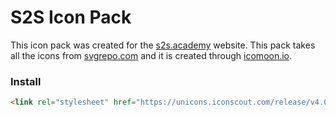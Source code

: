 # S2S Icon Pack

This icon pack was created for the [s2s.academy](https://s2s.academy) website. This pack takes all the icons from [svgrepo.com](https://svgrepo.com) and it is created through [icomoon.io](https://icomoon.io).

### Install

```html
<link rel="stylesheet" href="https://unicons.iconscout.com/release/v4.0.8/css/line.css">
```